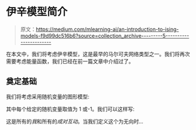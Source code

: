 # 伊辛模型简介

> 原文：<https://medium.com/mlearning-ai/an-introduction-to-ising-models-f9d99dc516b6?source=collection_archive---------5----------------------->

在本文中，我们将考虑伊辛模型，这是最早的马尔可夫网络类型之一。我们将再次需要考虑能量函数，我们已经在前一篇文章中介绍过了。

## 奠定基础

我们将考虑采用随机变量的图形模型:

其中每个给定的随机变量取值为 1 或-1。我们可以这样写:

这是所有的*我*和所有的*成对互动*。当我们定义这个为无向时…